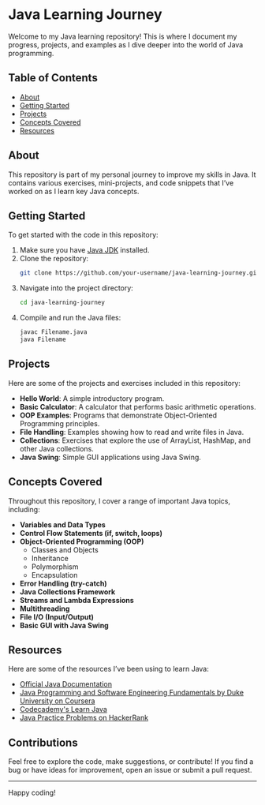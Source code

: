 # Java Learning Journey

Welcome to my Java learning repository! This is where I document my progress, projects, and examples as I dive deeper into the world of Java programming.

## Table of Contents
- [About](#about)
- [Getting Started](#getting-started)
- [Projects](#projects)
- [Concepts Covered](#concepts-covered)
- [Resources](#resources)

## About
This repository is part of my personal journey to improve my skills in Java. It contains various exercises, mini-projects, and code snippets that I’ve worked on as I learn key Java concepts.

## Getting Started
To get started with the code in this repository:

1. Make sure you have [Java JDK](https://www.oracle.com/java/technologies/javase-jdk11-downloads.html) installed.
2. Clone the repository:
    ```bash
    git clone https://github.com/your-username/java-learning-journey.git
    ```
3. Navigate into the project directory:
    ```bash
    cd java-learning-journey
    ```
4. Compile and run the Java files:
    ```bash
    javac Filename.java
    java Filename
    ```

## Projects
Here are some of the projects and exercises included in this repository:

- **Hello World**: A simple introductory program.
- **Basic Calculator**: A calculator that performs basic arithmetic operations.
- **OOP Examples**: Programs that demonstrate Object-Oriented Programming principles.
- **File Handling**: Examples showing how to read and write files in Java.
- **Collections**: Exercises that explore the use of ArrayList, HashMap, and other Java collections.
- **Java Swing**: Simple GUI applications using Java Swing.

## Concepts Covered
Throughout this repository, I cover a range of important Java topics, including:

- **Variables and Data Types**
- **Control Flow Statements (if, switch, loops)**
- **Object-Oriented Programming (OOP)**
  - Classes and Objects
  - Inheritance
  - Polymorphism
  - Encapsulation
- **Error Handling (try-catch)**
- **Java Collections Framework**
- **Streams and Lambda Expressions**
- **Multithreading**
- **File I/O (Input/Output)**
- **Basic GUI with Java Swing**

## Resources
Here are some of the resources I’ve been using to learn Java:

- [Official Java Documentation](https://docs.oracle.com/en/java/)
- [Java Programming and Software Engineering Fundamentals by Duke University on Coursera](https://www.coursera.org/specializations/java-programming)
- [Codecademy's Learn Java](https://www.codecademy.com/learn/learn-java)
- [Java Practice Problems on HackerRank](https://www.hackerrank.com/domains/tutorials/10-days-of-java)

## Contributions
Feel free to explore the code, make suggestions, or contribute! If you find a bug or have ideas for improvement, open an issue or submit a pull request.

---

Happy coding!
